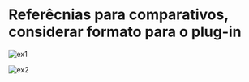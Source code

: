 # Referêcnias para comparativos, considerar formato para o plug-in

![ex1](exemplo_comparativo.jpeg)

![ex2](exemplo_comparativo-1.jpeg)
